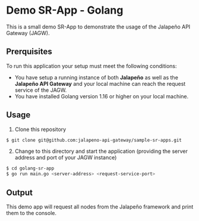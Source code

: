 # Demo SR-App - Golang

This is a small demo SR-App to demonstrate the usage of the Jalapeño API Gateway (JAGW).

## Prerquisites

To run this application your setup must meet the following conditions:

- You have setup a running instance of both **Jalapeño** as well as the **Jalapeño API Gateway** and your local machine can reach the request service of the JAGW.
- You have installed Golang version 1.16 or higher on your local machine.

## Usage

1. Clone this repository

```bash
$ git clone git@github.com:jalapeno-api-gateway/sample-sr-apps.git
```

2. Change to this directory and start the application (providing the server address and port of your JAGW instance)

```bash
$ cd golang-sr-app
$ go run main.go <server-address> <request-service-port>
```

## Output

This demo app will request all nodes from the Jalapeño framework and print them to the console.
